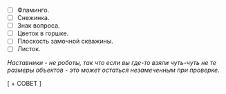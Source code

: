 - [ ] Фламинго.
- [ ] Снежинка.
- [ ] Знак вопроса.
- [ ] Цветок в горшке.
- [ ] Плоскость замочной скважины.
- [ ] Листок.

*Наставники - не роботы, так что если вы где-то взяли чуть-чуть не те размеры объектов - это может остаться незамеченным при проверке.*

[ + СОВЕТ ]

